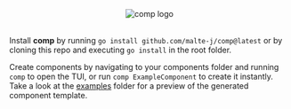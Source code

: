 <div align="center">
  <img src="https://user-images.githubusercontent.com/12611076/230782606-b9a27930-024e-4585-b7d0-476687eb6543.svg" alt="comp logo"/>
  <br/>
  <br/>
</div>

Install **comp** by running `go install github.com/malte-j/comp@latest` or by cloning this repo and executing `go install` in the root folder.

Create components by navigating to your components folder and running `comp` to open the TUI, or run `comp ExampleComponent` to create it instantly. Take a look at the [examples](https://github.com/malte-j/comp/tree/main/examples) folder for a preview of the generated component template.
